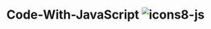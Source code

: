# Code-With-JavaScript   ![icons8-js](https://github.com/Salarkhan-9/Code-With-JavaScript/assets/98265148/25ce61a6-1bfb-491d-a369-3554fbbd6d5d)
